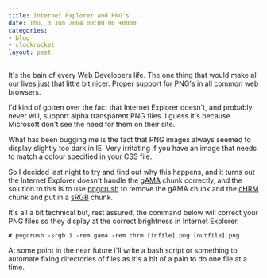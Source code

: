 ```yaml
---
title: Internet Explorer and PNG's
date: Thu, 3 Jun 2004 00:00:00 +0000
categories:
- blog
- clockrocket
layout: post
---
```


It's the bain of every Web Developers life.  The one thing that would make all our lives just that little bit nicer.  Proper support for PNG's in all common web browsers.

<!--more-->

I'd kind of gotten over the fact that Internet Explorer doesn't, and probably never will, support alpha transparent PNG files.  I guess it's because Microsoft don't see the need for them on their site.

What has been bugging me is the fact that PNG images always seemed to display slightly too dark in IE.  Very irritating if you have an image that needs to match a colour specified in your CSS file.

So I decided last night to try and find out why this happens, and it turns out the Internet Explorer doesn't handle the <a href="http://www.libpng.org/pub/png/spec/1.2/PNG-Chunks.html#C.gAMA" title="Look up details about the gAMA chunk on libpng.org">gAMA</a> chunk correctly, and the solution to this is to use <a href="http://pmt.sourceforge.net/pngcrush/index.html" title="Visit the pngcrush page.">pngcrush</a> to remove the gAMA chunk and the <a href="http://www.libpng.org/pub/png/spec/1.2/PNG-Chunks.html#C.cHRM" title="Look up details about the cHRM chunk on libpng.org">cHRM</a> chunk and put in a <a href="http://www.libpng.org/pub/png/spec/1.2/PNG-Chunks.html#C.sRGB" title="Look up details about the sRGB chunk on libpng.org">sRGB</a> chunk.

It's all a bit technical but, rest assured, the command below will correct your PNG files so they display at the correct brightness in Internet Explorer.

<pre><code><b>#</b> pngcrush -srgb 1 -rem gama -rem chrm [infile].png [outfile].png</code></pre>

At some point in the near future i'll write a bash script or something to automate fixing directories of files as it's a bit of a pain to do one file at a time.



